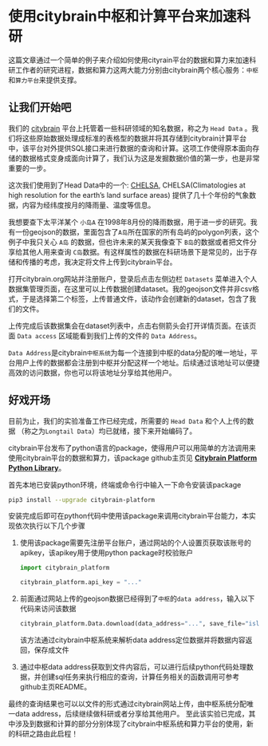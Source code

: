 # 使用citybrain中枢和计算平台来加速科研

这篇文章通过一个简单的例子来介绍如何使用cityrain平台的数据和算力来加速科研工作者的研究进程，数据和算力这两大能力分别由citybrain两个核心服务：`中枢`和`算力平台`来提供支撑。


## 让我们开始吧

我们的 [citybrain](https://www.citybrain.org) 平台上托管着一些科研领域的知名数据，称之为 `Head Data` 。我们将这些原始数据处理成标准的表格型的数据并将其存储到citybrain计算平台中，该平台对外提供SQL接口来进行数据的查询和计算。这项工作使得原本面向存储的数据格式变身成面向计算了，我们认为这是发掘数据价值的第一步，也是非常重要的一步。

这次我们使用到了Head Data中的一个: [CHELSA](https://www.citybrain.org/#/start/dataset-detail?id=40400083), CHELSA(Climatologies at high resolution for the earth’s land surface areas) 提供了几十个年份的气象数据，内容为经纬度按月的降雨量、温度等信息。

我想要查下太平洋某个 `小岛A` 在1998年8月份的降雨数据，用于进一步的研究。我有一份geojson的数据，里面包含了`A岛`所在国家的所有岛屿的polygon列表，这个例子中我只关心 `A岛` 的数据，但也许未来的某天我像查下 `B岛`的数据或者把文件分享给其他人用来查询 `C岛`数据。有这样属性的数据在科研场景下是常见的，出于存储和传播的考虑，我决定将文件上传到citybrain平台。

打开citybrain.org网站并注册账户，登录后点击左侧边栏 `Datasets` 菜单进入个人数据集管理页面，在这里可以上传数据创建dataset。我的geojson文件并非csv格式，于是选择第二个标签，上传普通文件，该动作会创建新的dataset，包含了我们的文件。

上传完成后该数据集会在dataset列表中，点击右侧箭头会打开详情页面。在该页面 `Data access` 区域能看到我们上传的文件的 `Data Address`。

`Data Address`是citybrain`中枢系统`为每一个连接到中枢的data分配的唯一地址，平台用户上传的数据都会注册到中枢并分配这样一个地址。后续通过该地址可以便捷高效的访问数据，你也可以将该地址分享给其他用户。

## 好戏开场

目前为止，我们的实验准备工作已经完成，所需要的 `Head Data` 和个人上传的数据 （称之为`Longtail Data`）均已就绪，接下来开始编码了。

citybrain平台发布了python语言的package，使得用户可以用简单的方法调用来使用citybrain平台的数据和算力，该package github主页见 **[Citybrain Platform Python Library](https://github.com/citybrain-platform/python-library)**。

首先本地已安装python环境，终端或命令行中输入一下命令安装该package
```sh
pip3 install --upgrade citybrain-platform
```

安装完成后即可在python代码中使用该package来调用citybrain平台能力，本实现依次执行以下几个步骤

1. 使用该package需要先注册平台账户，通过网站的个人设置页获取该账号的apikey，该apikey用于使用python package时校验账户
    ```python
    import citybrain_platform

    citybrain_platform.api_key = "..."
    ```
2. 前面通过网站上传的geojson数据已经得到了`中枢`的`data address`，输入以下代码来访问该数据
    ```python
    citybrain_platform.Data.download(data_address="...", save_file="islands.geojson")
    ```
    该方法通过citybrain中枢系统来解析data address定位数据并将数据内容返回，保存成文件

3. 通过中枢data address获取到文件内容后，可以进行后续python代码处理数据，并创建sql任务来执行相应的查询，计算任务相关的函数调用可参考github主页README。
    
最终的查询结果也可以以文件的形式通过citybrain网站上传，由中枢系统分配唯一data address，后续继续做科研或者分享给其他用户。
至此该实验已完成，其中涉及到数据和计算的部分分别体现了citybrain中枢系统和算力平台的使用，新的科研之路由此启程！
